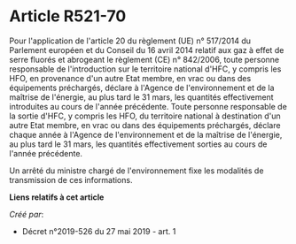 # Article R521-70

Pour l'application de l'article 20 du règlement (UE) n° 517/2014 du Parlement européen et du Conseil du 16 avril 2014 relatif
aux gaz à effet de serre fluorés et abrogeant le règlement (CE) n° 842/2006, toute personne responsable de l'introduction sur
le territoire national d'HFC, y compris les HFO, en provenance d'un autre Etat membre, en vrac ou dans des équipements
préchargés, déclare à l'Agence de l'environnement et de la maîtrise de l'énergie, au plus tard le 31 mars, les quantités
effectivement introduites au cours de l'année précédente. Toute personne responsable de la sortie d'HFC, y compris les HFO,
du territoire national à destination d'un autre Etat membre, en vrac ou dans des équipements préchargés, déclare chaque année
à l'Agence de l'environnement et de la maîtrise de l'énergie, au plus tard le 31 mars, les quantités effectivement sorties au
cours de l'année précédente.

Un arrêté du ministre chargé de l'environnement fixe les modalités de transmission de ces informations.

**Liens relatifs à cet article**

_Créé par_:

  - Décret n°2019-526 du 27 mai 2019 - art. 1
